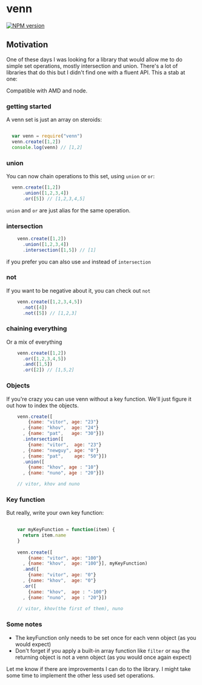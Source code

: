 # venn 
 
[![NPM version](https://badge.fury.io/js/venn.png)](http://badge.fury.io/js/venn)

## Motivation

One of these days I was looking for a library that would allow me to do simple set operations, mostly intersection and union. There's a lot of libraries that do this but I didn't find one with a fluent API. This a stab at one:

Compatible with AMD and node.

### getting started 

A venn set is just an array on steroids:

```javascript

  var venn = require("venn")
  venn.create([1,2])   
  console.log(venn) // [1,2]

```

### union

You can now chain operations to this set, using `union` or `or`:

```javascript
  venn.create([1,2])
      .union([1,2,3,4])
      .or([5]) // [1,2,3,4,5]
```

`union` and `or` are just alias for the same operation.

### intersection


```javascript
    venn.create([1,2])
      .union([1,2,3,4]) 
      .intersection([1,5]) // [1]
```

if you prefer you can also use `and` instead of `intersection`


### not

If you want to be negative about it, you can check out `not`

```javascript
    venn.create([1,2,3,4,5])
      .not([4])
      .not([5]) // [1,2,3]
```

### chaining everything

Or a mix of everything

```javascript
    venn.create([1,2])
      .or([1,2,3,4,5])
      .and([1,5])
      .or([2]) // [1,5,2]
```

### Objects

If you're crazy you can use venn without a key function. We'll just figure it out how to index the objects.

```javascript
    venn.create([
        {name: "vitor", age: "23"}
      , {name: "khov",  age: "24"}
      , {name: "pat",   age: "30"}])
      .intersection([
        {name: "vitor",  age: "23"}
      , {name: "newguy", age: "0"}
      , {name: "pat",    age: "50"}])
      .union([
        {name: "khov", age : "10"}
      , {name: "nuno", age : "20"}]) 

    // vitor, khov and nuno
```

### Key function

But really, write your own key function:

```javascript
  
    var myKeyFunction = function(item) {
      return item.name
    }
    
    venn.create([
        {name: "vitor", age: "100"}
      , {name: "khov",  age: "100"}], myKeyFunction)
      .and([
        {name: "vitor", age: "0"}
      , {name: "khov",  age: "0"}
      .or([
        {name: "khov",  age : "-100"}
      , {name: "nuno",  age : "20"}]) 
   
    // vitor, khov(the first of them), nuno
```

### Some notes

* The keyFunction only needs to be set once for each venn object (as you would expect)
* Don't forget if you apply a built-in array function like `filter` or `map` the returning object is not a venn object (as you would once again expect)

Let me know if there are improvements I can do to the library. I might take some time to implement the other less used set operations.


